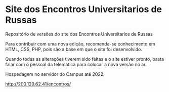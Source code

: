 # Site dos Encontros Universitarios de Russas
Repositório de versões do site dos Encontros Universitarios de Russas


Para contribuir com uma nova edição, recomenda-se conhecimento em HTML, CSS, PHP, pois são a base em que o site foi desenvolvido.

Quando todas as alterações tiverem sido feitas e o site estiver pronto, basta falar com o pessoal da telemática para colocar a nova versão no ar.




Hospedagem no servidor do Campus até 2022:

http://200.129.62.41/encontros/
